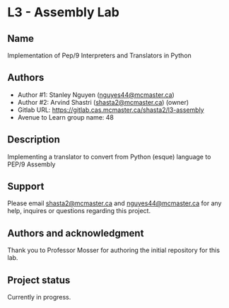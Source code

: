 # L3 - Assembly Lab

## Name
Implementation of Pep/9 Interpreters and Translators in Python  

## Authors
- Author #1: Stanley Nguyen (nguyes44@mcmaster.ca)
- Author #2: Arvind Shastri (shasta2@mcmaster.ca) (owner)
- Gitlab URL: https://gitlab.cas.mcmaster.ca/shasta2/l3-assembly
- Avenue to Learn group name: 48

## Description
Implementing a translator to convert from Python (esque) language to PEP/9 Assembly

## Support
Please email shasta2@mcmaster.ca and nguyes44@mcmaster.ca for any help, inquires or questions regarding this project.

## Authors and acknowledgment
Thank you to Professor Mosser for authoring the initial repository for this lab.

## Project status
Currently in progress.


